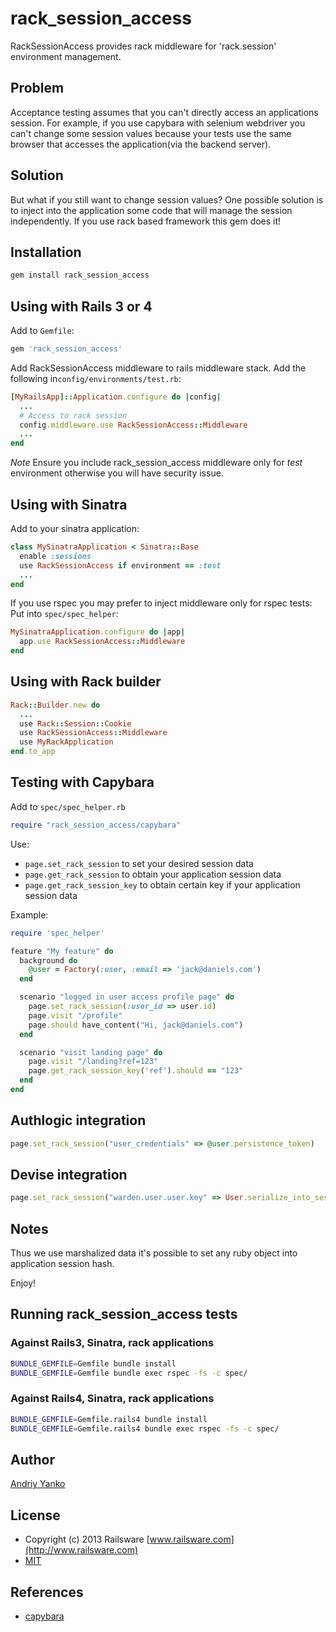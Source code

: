 # rack_session_access

RackSessionAccess provides rack middleware for 'rack.session' environment management.

## Problem

Acceptance testing assumes that you can't directly access an applications session.
For example, if you use capybara with selenium webdriver you can't change some session values
because your tests use the same browser that accesses the application(via the backend server).

## Solution

But what if you still want to change session values?
One possible solution is to inject into the application some code that will manage the session independently.
If you use rack based framework this gem does it!

## Installation

```ruby
gem install rack_session_access
```

## Using with Rails 3 or 4

Add to `Gemfile`:

```ruby
gem 'rack_session_access'
```

Add RackSessionAccess middleware to rails middleware stack.
Add the following in`config/environments/test.rb`:

```ruby
[MyRailsApp]::Application.configure do |config|
  ...
  # Access to rack session
  config.middleware.use RackSessionAccess::Middleware
  ...
end
```

*Note* Ensure you include rack_session_access middleware only for *test* environment
otherwise you will have security issue.


## Using with Sinatra

Add to your sinatra application:

```ruby
class MySinatraApplication < Sinatra::Base
  enable :sessions
  use RackSessionAccess if environment == :test
  ...
end
```

If you use rspec you may prefer to inject middleware only for rspec tests:
Put into `spec/spec_helper`:

```ruby
MySinatraApplication.configure do |app|
  app.use RackSessionAccess::Middleware
end
```

## Using with Rack builder

```ruby
Rack::Builder.new do
  ...
  use Rack::Session::Cookie
  use RackSessionAccess::Middleware
  use MyRackApplication
end.to_app
```

## Testing with Capybara

Add to `spec/spec_helper.rb`

```ruby
require "rack_session_access/capybara"
```

Use:

* `page.set_rack_session` to set your desired session data
* `page.get_rack_session` to obtain your application session data
* `page.get_rack_session_key` to obtain certain key if your application session data

Example:

```ruby
require 'spec_helper'

feature "My feature" do
  background do
    @user = Factory(:user, :email => 'jack@daniels.com')
  end

  scenario "logged in user access profile page" do
    page.set_rack_session(:user_id => user.id)
    page.visit "/profile"
    page.should have_content("Hi, jack@daniels.com")
  end

  scenario "visit landing page" do
    page.visit "/landing?ref=123"
    page.get_rack_session_key('ref').should == "123"
  end
end
```

## Authlogic integration

```ruby
page.set_rack_session("user_credentials" => @user.persistence_token)
```

## Devise integration

```ruby
page.set_rack_session("warden.user.user.key" => User.serialize_into_session(@user).unshift("User"))
```

## Notes

Thus we use marshalized data it's possible to set any ruby object into application session hash.

Enjoy!

## Running rack_session_access tests

### Against Rails3, Sinatra, rack applications

```sh
BUNDLE_GEMFILE=Gemfile bundle install
BUNDLE_GEMFILE=Gemfile bundle exec rspec -fs -c spec/
```

### Against Rails4, Sinatra, rack applications

```sh
BUNDLE_GEMFILE=Gemfile.rails4 bundle install
BUNDLE_GEMFILE=Gemfile.rails4 bundle exec rspec -fs -c spec/
```

## Author

[Andriy Yanko](http://ayanko.github.com/)

## License

* Copyright (c) 2013 Railsware [www.railsware.com](http://www.railsware.com)
* [MIT](www.opensource.org/licenses/MIT)


## References

* [capybara](https://github.com/jnicklas/capybara)
